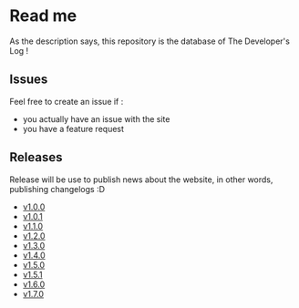 # Read me

As the description says, this repository is the database of The Developer's Log !

## Issues

Feel free to create an issue if :
  - you actually have an issue with the site
  - you have a feature request 
  
## Releases

Release will be use to publish news about the website, in other words, publishing changelogs :D

- [v1.0.0](https://github.com/callain/thedeveloperslog-public/releases/tag/v1.0.0)
- [v1.0.1](https://github.com/callain/thedeveloperslog-public/releases/tag/v1.0.1)
- [v1.1.0](https://github.com/callain/thedeveloperslog-public/releases/tag/v1.1.0)
- [v1.2.0](https://github.com/callain/thedeveloperslog-public/releases/tag/v1.2.0)
- [v1.3.0](https://github.com/callain/thedeveloperslog-public/releases/tag/v1.3.0)
- [v1.4.0](https://github.com/callain/thedeveloperslog-public/releases/tag/v1.4.0)
- [v1.5.0](https://github.com/callain/thedeveloperslog-public/releases/tag/v1.5.0)
- [v1.5.1](https://github.com/callain/thedeveloperslog-public/releases/tag/v1.5.1)
- [v1.6.0](https://github.com/callain/thedeveloperslog-public/releases/tag/v1.6.0)
- [v1.7.0](https://github.com/callain/thedeveloperslog-public/releases/tag/v1.7.0)
